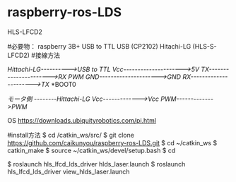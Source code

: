# raspberry-ros-LDS

HLS-LFCD2

#必要物：
       raspberry 3B+ 
       USB to TTL USB (CP2102)
       Hitachi-LG (HLS-S-LFCD2)
#接線方法

*Hittachi-LG---------->USB to TTL*
*Vcc--------------------->5V*
*TX---------------------->RX*
*PWM*
*GND--------------------->GND*
*RX---------------------->TX*
*BOOT0

*モータ側 --------Hittachi-LG*
*Vcc------------->Vcc*
*PWM------------->PWM*

OS https://downloads.ubiquityrobotics.com/pi.html

#install方法
$  cd /catkin_ws/src/
$  git clone https://github.com/caikunyou/raspberry-ros-LDS.git
$  cd  ~/catkin_ws
$  catkin_make
$  source ~/catkin_ws/devel/setup.bash
$  cd

$  roslaunch hls_lfcd_lds_driver hlds_laser.launch
$  roslaunch hls_lfcd_lds_driver view_hlds_laser.launch
